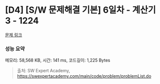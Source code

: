 # [D4] [S/W 문제해결 기본] 6일차 - 계산기3 - 1224 

[문제 링크](https://swexpertacademy.com/main/code/problem/problemDetail.do?contestProbId=AV14tDX6AFgCFAYD) 

### 성능 요약

메모리: 58,568 KB, 시간: 141 ms, 코드길이: 1,225 Bytes



> 출처: SW Expert Academy, https://swexpertacademy.com/main/code/problem/problemList.do